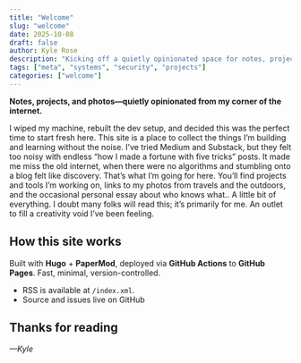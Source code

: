 ```yaml
---
title: "Welcome"
slug: "welcome"
date: 2025-10-08
draft: false
author: Kyle Rose
description: "Kicking off a quietly opinionated space for notes, projects, and photos."
tags: ["meta", "systems", "security", "projects"]
categories: ["welcome"]
---
```


**Notes, projects, and photos—quietly opinionated from my corner of the internet.**

I wiped my machine, rebuilt the dev setup, and decided this was the perfect time to start fresh here. This site is a place to collect the things I’m building and learning without the noise.
I’ve tried Medium and Substack, but they felt too noisy with endless “how I made a fortune with five tricks” posts. It made me miss the old internet, when there were no algorithms and stumbling onto a blog felt like discovery. That’s what I’m going for here. You’ll find projects and tools I’m working on, links to my photos from travels and the outdoors, and the occasional personal essay about who knows what.. A little bit of everything. I doubt many folks will read this; it’s primarily for me. An outlet to fill a creativity void I’ve been feeling.

## How this site works
Built with **Hugo** + **PaperMod**, deployed via **GitHub Actions** to **GitHub Pages**. Fast, minimal, version-controlled.

- RSS is available at `/index.xml`.
- Source and issues live on GitHub

## Thanks for reading

_—Kyle_

